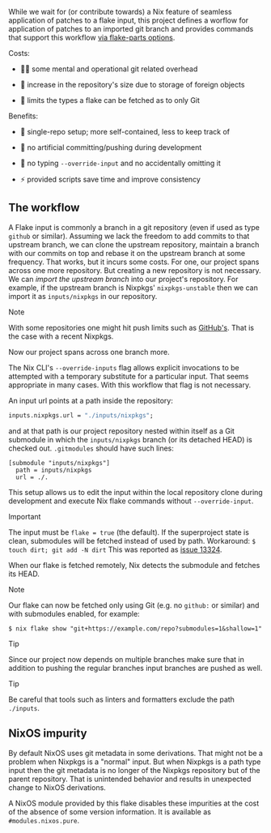 While we wait for (or contribute towards)
a Nix feature of seamless application of patches to a flake input,
this project defines a worflow
for application of patches to an imported git branch
and provides commands that support this workflow
[via flake-parts options](https://flake.parts/options/input-branches.html).

Costs:

- 🤹‍♂️ some mental and operational git related overhead

- 🎈 increase in the repository's size due to storage of foreign objects

- 🔖 limits the types a flake can be fetched as to only Git

Benefits:

- 🐬 single-repo setup; more self-contained, less to keep track of

- 💃 no artificial committing/pushing during development

- 🕺 no typing `--override-input` and no accidentally omitting it

- ⚡ provided scripts save time and improve consistency

## The workflow

A Flake input is commonly a branch in a git repository
(even if used as type `github` or similar).
Assuming we lack the freedom to add commits to that upstream branch,
we can clone the upstream repository,
maintain a branch with our commits on top
and rebase it on the upstream branch at some frequency.
That works, but it incurs some costs.
For one, our project spans across one more repository.
But creating a new repository is not necessary.
We can _import the upstream branch_ into our project's repository.
For example, if the upstream branch is Nixpkgs' `nixpkgs-unstable`
then we can import it as `inputs/nixpkgs` in our repository.

> [!NOTE]
> With some repositories one might hit push limits such as
> [GitHub's](https://docs.github.com/en/get-started/using-git/troubleshooting-the-2-gb-push-limit).
> That is the case with a recent Nixpkgs.

Now our project spans across one branch more.

The Nix CLI's `--override-inputs` flag
allows explicit invocations to be attempted
with a temporary substitute for a particular input.
That seems appropriate in many cases.
With this workflow that flag is not necessary.

An input url points at a path inside the repository:

```nix
inputs.nixpkgs.url = "./inputs/nixpkgs";
```

and at that path
is our project repository nested within itself as a Git submodule
in which the `inputs/nixpkgs` branch (or its detached HEAD) is checked out.
`.gitmodules` should have such lines:

```
[submodule "inputs/nixpkgs"]
  path = inputs/nixpkgs
  url = ./.
```

This setup allows us to edit the input
within the local repository clone during development
and execute Nix flake commands without `--override-input`.

> [!IMPORTANT]
> The input must be `flake = true` (the default).
> If the superproject state is clean,
> submodules will be fetched instead of used by path.
> Workaround: `$ touch dirt; git add -N dirt`
> This was reported as [issue 13324](https://github.com/NixOS/nix/issues/13324).

When our flake is fetched remotely,
Nix detects the submodule and fetches its HEAD.

> [!NOTE]
> Our flake can now be fetched only using Git (e.g. no `github:` or similar)
> and with submodules enabled, for example:
>
> ```
> $ nix flake show "git+https://example.com/repo?submodules=1&shallow=1"
> ```

> [!TIP]
> Since our project now depends on multiple branches
> make sure that in addition to pushing the regular branches
> input branches are pushed as well.

> [!TIP]
> Be careful that tools such as linters and formatters
> exclude the path `./inputs`.

## NixOS impurity

By default NixOS uses git metadata in some derivations.
That might not be a problem when Nixpkgs is a "normal" input.
But when Nixpkgs is a path type input then the git metadata
is no longer of the Nixpkgs repository
but of the parent repository.
That is unintended behavior
and results in unexpected change to NixOS derivations.

A NixOS module provided by this flake disables these impurities
at the cost of the absence of some version information.
It is available as `#modules.nixos.pure`.
